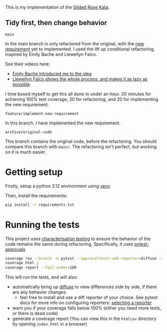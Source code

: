 This is my implementation of the [Gilded Rose Kata](https://github.com/emilybache/GildedRose-Refactoring-Kata).

## Tidy first, then change behavior

`main`

In the main branch is only refactored from the original, with the [new requirement](GildedRoseRequirements.md) yet to implemented.
I used the lift up conditional refactoring, inspired by Emily Bache and Llewellyn Falco.

See their videos here:

- [Emily Bache introduced me to the idea](https://www.youtube.com/watch?v=OdnV8hc9L7I)
- [Llewellyn Falco shows the whole process, and makes it as lazy as possible](https://www.youtube.com/watch?v=wp6oSVDdbXQ)

I time boxed myself to get this all done in under an hour. 20 minutes for achieving 100% test coverage, 20 for refactoring, and 20 for implementing the new requirement.

`feature/implement-new-requirement`

In this branch, I have implemented the new requirement.

`archive/original-code`

This branch contains the original code, before the refactoring. You should compare this branch with `main/`.
The refactoring isn't perfect, but working on it is much easier.

# Getting setup

Firstly, setup a python 3.12 environment using [venv](https://docs.python.org/3/library/venv.html) 

Then, install the requirements:

```bash
pip install -r requirements.txt
```

# Running the tests

This project uses [characterisation testing](https://www.youtube.com/watch?v=me-Nikc5eak) to ensure the behavior of the code remains the same during refactoring.
Specifically, it uses [pytest-approvals](https://github.com/approvals/ApprovalTests.Python)


```bash
coverage run --branch -m pytest --approvaltests-add-reporter=diffuse -s ;
coverage html ;
coverage report --fail-under=100
```

This will run the tests, and will also:

- automatically bring up [diffuse](https://diffuse.sourceforge.net/download.html) to view differences side by side, if there are any behavior changes.
    - feel free to install and use a diff reporter of your choice. See pytest docs for more info on configuring reporters: [selecting a reporter](https://github.com/approvals/ApprovalTests.Python?tab=readme-ov-file#selecting-a-reporter)
- warn you if your coverage falls below 100% (either you need more tests, or there is dead code)
- generate a coverage report (You can view this in the `htmlcov` directory by opening `index.html` in a browser)
